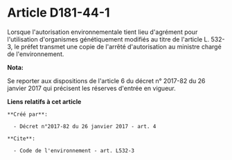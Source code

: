 # Article D181-44-1

Lorsque l'autorisation environnementale tient lieu d'agrément pour l'utilisation d'organismes génétiquement modifiés au titre
de l'article L. 532-3, le préfet transmet une copie de l'arrêté d'autorisation au ministre chargé de l'environnement.

**Nota:**

Se reporter aux dispositions de l'article 6 du décret n° 2017-82 du 26 janvier 2017 qui précisent les réserves d'entrée en
vigueur.

**Liens relatifs à cet article**

	**Créé par**:

	  - Décret n°2017-82 du 26 janvier 2017 - art. 4

	**Cite**:

	  - Code de l'environnement - art. L532-3
